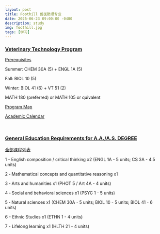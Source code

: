 ```yaml
---
layout: post
title: Foothill 兽医助理专业
date: 2025-06-23 09:00:00 -0400
description: study
img: foothill.jpg
tags: [学习]
---
```





### <a href="https://foothill.edu/vettech/" target="_blank">Veterinary Technology Program</a>

<a href="https://foothill.edu/vettech/prereq.html" target="_blank">Prerequisites </a>

Summer: CHEM 30A (5) + ENGL 1A (5)

Fall: BIOL 10 (5)

Winter: BIOL 41 (6) + VT 51 (2)


MATH 180 (preferred) or MATH 105 or quivalent


<a href="https://foothill.programmapper.com/academics/interest-clusters/4599380c-55e7-4e19-96eb-8943fb25c7be/programs/f726d449-f562-05c3-cfd4-c3bb366731c4" target="_blank"> Program Map</a>

<a href="https://foothill.edu/calendar/index.html" target="_blank"> Academic Calendar</a>



<br>



### <a href="https://foothill.edu/counseling/pdf/aa-advising-fall2025-summer2026.pdf" target="_blank">General Education Requirements for A.A./A.S. DEGREE</a>

<a href="https://catalog.foothill.edu/degree-certificate-requirements/general-education-graduation-requirements/" target="_blank">全部课程列表</a>

1 - English composition / critical thinking x2 (ENGL 1A - 5 units; CS 3A - 4.5 units)

2 ‐ Mathematical concepts and quantitative reasoning x1

3 ‐ Arts and humanities x1 (PHOT 5 / Art 4A - 4 units)

4 ‐ Social and behavioral sciences x1 (PSYC 1 - 5 units)

5 ‐ Natural sciences x1 (CHEM 30A - 5 units; BIOL 10 - 5 units; BIOL 41 - 6 units)

6 - Ethnic Studies x1 (ETHN 1 - 4 units)

7 - Lifelong learning x1 (HLTH 21 - 4 units)




<!--

<br>

<a href="{{ site.url }}{{ site.baseurl }}/course/2023-06-26-khan-biology-note" target="_blank"> Khan Biology 笔记</a>


-->